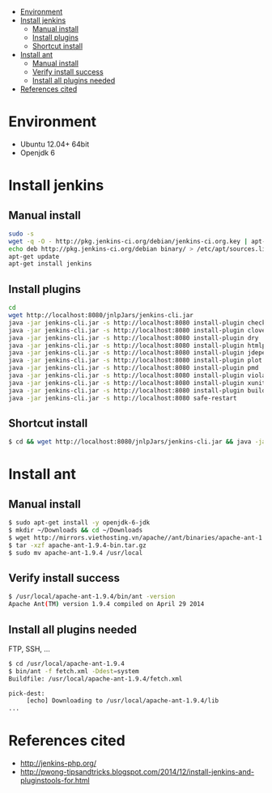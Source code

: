 <!-- MarkdownTOC -->

- [Environment](#environment)
- [Install jenkins](#install-jenkins)
    - [Manual install](#manual-install)
    - [Install plugins](#install-plugins)
    - [Shortcut install](#shortcut-install)
- [Install ant](#install-ant)
    - [Manual install](#manual-install-1)
    - [Verify install success](#verify-install-success)
    - [Install all plugins needed](#install-all-plugins-needed)
- [References cited](#references-cited)

<!-- /MarkdownTOC -->
# Environment
* Ubuntu 12.04+ 64bit
* Openjdk 6
# Install jenkins
## Manual install
```sh
sudo -s
wget -q -O - http://pkg.jenkins-ci.org/debian/jenkins-ci.org.key | apt-key add -
echo deb http://pkg.jenkins-ci.org/debian binary/ > /etc/apt/sources.list.d/jenkins.list
apt-get update
apt-get install jenkins
```
## Install plugins
```sh
cd
wget http://localhost:8080/jnlpJars/jenkins-cli.jar
java -jar jenkins-cli.jar -s http://localhost:8080 install-plugin checkstyle
java -jar jenkins-cli.jar -s http://localhost:8080 install-plugin clover
java -jar jenkins-cli.jar -s http://localhost:8080 install-plugin dry
java -jar jenkins-cli.jar -s http://localhost:8080 install-plugin htmlpublisher
java -jar jenkins-cli.jar -s http://localhost:8080 install-plugin jdepend
java -jar jenkins-cli.jar -s http://localhost:8080 install-plugin plot
java -jar jenkins-cli.jar -s http://localhost:8080 install-plugin pmd
java -jar jenkins-cli.jar -s http://localhost:8080 install-plugin violations
java -jar jenkins-cli.jar -s http://localhost:8080 install-plugin xunit
java -jar jenkins-cli.jar -s http://localhost:8080 install-plugin build-pipeline-plugin
java -jar jenkins-cli.jar -s http://localhost:8080 safe-restart
```
## Shortcut install
```sh
$ cd && wget http://localhost:8080/jnlpJars/jenkins-cli.jar && java -jar jenkins-cli.jar -s http://localhost:8080 install-plugin checkstyle clover dry htmlpublisher jdepend plot pmd violations xunit build-pipeline-plugin && java -jar jenkins-cli.jar -s http://localhost:8080 safe-restart
```
# Install ant
## Manual install
```sh
$ sudo apt-get install -y openjdk-6-jdk
$ mkdir ~/Downloads && cd ~/Downloads
$ wget http://mirrors.viethosting.vn/apache//ant/binaries/apache-ant-1.9.4-bin.tar.gz
$ tar -xzf apache-ant-1.9.4-bin.tar.gz
$ sudo mv apache-ant-1.9.4 /usr/local

```
## Verify install success
```sh
$ /usr/local/apache-ant-1.9.4/bin/ant -version
Apache Ant(TM) version 1.9.4 compiled on April 29 2014
```
## Install all plugins needed
FTP, SSH, ...
```sh
$ cd /usr/local/apache-ant-1.9.4
$ bin/ant -f fetch.xml -Ddest=system
Buildfile: /usr/local/apache-ant-1.9.4/fetch.xml

pick-dest:
     [echo] Downloading to /usr/local/apache-ant-1.9.4/lib
...
```
# References cited
* http://jenkins-php.org/
* http://pwong-tipsandtricks.blogspot.com/2014/12/install-jenkins-and-pluginstools-for.html


